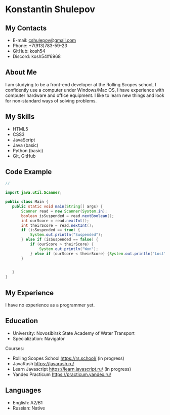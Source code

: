 # **Konstantin Shulepov** #

## My Contacts ##

 * E-mail: cshulepov@gmail.com
 * Phone: +7(913)783-59-23
 * GitHub: kosh54
 * Discord: kosh54#6968

## About Me ##

I am studying to be a front-end developer at the Rolling Scopes school, I confidently use a computer under Windows/Mac OS, I have experience with computer hardware and office equipment.
I like to learn new things and look for non-standard ways of solving problems.

## My Skills ##

 * HTML5
 * CSS3
 * JavaScript
 * Java (basic)
 * Python (basic)
 * Git, GitHub

## Code Example ##

``` Java
//

import java.util.Scanner;

public class Main {
   public static void main(String[] args) {
       Scanner read = new Scanner(System.in);
       boolean isSuspended = read.nextBoolean();
       int ourScore = read.nextInt();
       int theirScore = read.nextInt();
       if (isSuspended == true) {
           System.out.println("Suspended");
       } else if (isSuspended == false) {
           if (ourScore > theirScore) {
               System.out.println("Won");
           } else if (ourScore < theirScore) {System.out.println("Lost");} else if (ourScore == theirScore) {System.out.println("Draw");}
       }
       

   }
}
```
## My Experience ##

I have no experience as a programmer yet.

## Education ##

 * University: Novosibirsk State Academy of Water Transport
 * Specialization: Navigator

Courses:

 * Rolling Scopes School https://rs.school/ (in progress)  
 * JavaRush https://javarush.ru/
 * Learn Javascript https://learn.javascript.ru/ (in progress)
 * Yandex Practicum https://practicum.yandex.ru/

## Languages ##

* English: A2/B1
* Russian: Native

